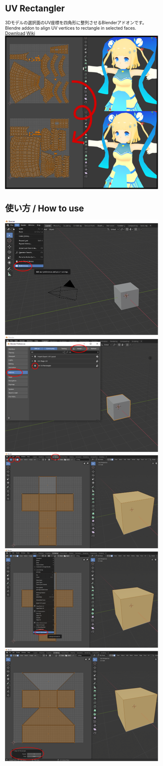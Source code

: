 # UV Rectangler  
3Dモデルの選択面のUV座標を四角形に整列させるBlenderアドオンです。  
Blendre addon to align UV vertices to rectangle in selected faces.  
[Download](https://fujisunflower.booth.pm/items/1632106)
[Wiki](https://github.com/FujiSunflower/uv_rectangler/wiki)
![](https://github.com/FujiSunflower/uv_rectangler/blob/master/thumbnail.png)  
# 使い方 / How to use  
![](https://github.com/FujiSunflower/uv_rectangler/blob/master/figure1_1.png)   
![](https://github.com/FujiSunflower/uv_rectangler/blob/master/figure1_2.png)  
![](https://github.com/FujiSunflower/uv_rectangler/blob/master/figure1_3.png)  
![](https://github.com/FujiSunflower/uv_rectangler/blob/master/figure1_4.png)  
![](https://github.com/FujiSunflower/uv_rectangler/blob/master/figure1_5.png)  
